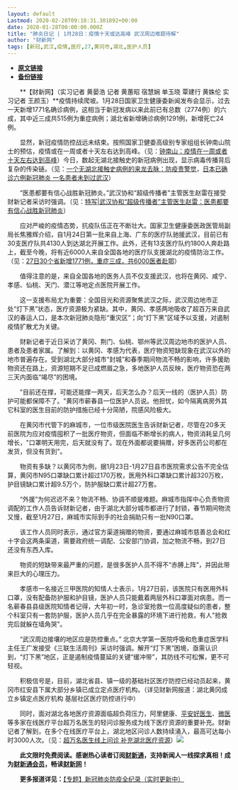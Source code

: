 ```yaml
---
layout: default
Lastmod: 2020-02-28T09:18:31.301892+00:00
date: 2020-01-28T00:00:00.000Z
title: "肺炎日记 | 1月28日：疫情十天或达高峰 武汉周边难题待解"
author: "财新网"
tags: [新冠,武汉,疫情,医疗,27,黄冈市,湖北,医护人员]
---
```


* [**原文链接**](http://www.caixin.com/2020-01-28/101509184.html)
* [**备份链接**](https://web.archive.org/web/20200203104306/http://www.caixin.com/2020-01-28/101509184.html)


　　**【财新网】（实习记者 黄晏浩 记者 黄蕙昭 宿慧娴 单玉晓 覃建行 黄姝伦 实习记者 王颜玉）**疫情持续爬坡。1月28日国家卫生健康委新闻发布会显示，过去一天新增1771名确诊病例，这相当于新冠发病以来此前已有总数（2774例）的六成，其中近三成共515例为重症病例；湖北省新增确诊病例1291例，新增死亡24例。

　　显然，新冠疫情防控战远未结束。按照国家卫健委高级别专家组组长钟南山院士的预估，疫情或在一周或者十天左右达到高峰。（见：[钟南山：疫情在一周或者十天左右达到高峰](http://www.caixin.com/2020-01-28/101509118.html)）今日，数起无湖北接触史的新冠病例出现，显示病毒传播背后复杂的传染链。（见：[一个无湖北接触史病例的来龙去脉：防疫贵警觉](http://www.caixin.com/2020-01-28/101509067.html)，[日本已确诊六例新冠肺炎 一名患者未到过武汉](http://www.caixin.com/2020-01-28/101509122.html)）

　　“医患都要有信心战胜新冠肺炎。”武汉协和“超级传播者”主管医生赵雷在接受财新记者采访时强调。（见：[特写|武汉协和“超级传播者”主管医生赵雷：医患都要有信心战胜新冠肺炎](http://www.caixin.com/2020-01-28/101509102.html)）

　　应对严峻的疫情态势，抗疫队伍正在不断壮大。国家卫生健康委医政医管局副局长焦雅辉介绍，自1月24日第一批来自上海、广东的医疗队驰援武汉，目前已有30支医疗队共4130人到达湖北开展工作。此外，还有13支医疗队约1800人奔赴路上，截至今晚，将有近6000人来自全国各地的医疗队支援湖北的疫情防治工作。（见：[27日30个省新增1771例，重症三成，共6000医者赴鄂](http://www.caixin.com/2020-01-28/101509013.html)）

　　值得注意的是，来自全国各地的医务人员不仅支援武汉，也将在黄冈、咸宁、孝感、仙桃、天门、潜江等地定点医院开展工作。

　　这一支援布局尤为重要：全国目光和资源聚焦武汉之际，武汉周边地市正处“灯下黑”状态，医疗资源极为紧缺。其中，黄冈、孝感两地吸收了超百万来自武汉的春运人口，是本次新冠肺炎隐形“重灾区”；向“灯下黑”区域予以支援，对遏制疫情扩散尤为关键。

　　财新记者于近日采访了黄冈、荆门、仙桃、鄂州等武汉周边地市的医护人员、患者及患者家属。了解到：以黄冈、孝感为代表，医疗物资短缺现象在武汉以外的地市普遍存在。受到湖北大部分城市“封城”和春季期间物流不畅的影响，许多援助物资还在路上，资源短期不足已成燃眉之急，多地医护人员反映，医疗物资恐在两三天内面临“竭尽”的困境。

　　"目前还在撑，可能还能撑一两天，后天怎么办？后天一线的（医护人员）防护可能都保障不了。"黄冈市蕲春县一位医护人员说。他担忧，如今隔离病房外其它科室的医生目前的防护措施已经十分简陋，院感风险极大。

　　在黄冈市代管下的麻城市，一位市级医院医生告诉财新记者，尽管在20多天前医院为应对疫情囤积了一批医疗物资，但面临不断增长的病人，物资消耗呈几何增长，"口罩明天用完，后天就没有了。现在外面都说要捐赠，好多医药公司都在发货，但没有货到"。

　　物资有多缺？以黄冈市为例，据1月23日-1月27日县市医院需求公告不完全估算，黄冈市N95口罩缺口累计超过170万枚，医用外科口罩缺口累计超320万枚，护目镜缺口累计超9.5万个，防护服缺口累计超27万套。

　　“外援”为何迟迟不来？物流不畅、协调不顺是难题。麻城市指挥中心负责物资调配的工作人员告诉财新记者，由于湖北大部分城市都进行了封锁，春节期间物流又慢，截至1月27日，麻城市实际到手的社会捐助只有一批N90口罩。

　　该工作人员同时表示，通过官方渠道捐赠的物资，要通过麻城市慈善总会和红十字会这两条渠道，需要政府统一调配、公安部门协调，加之物流不畅，到27日还没有东西入库。

　　物资的短缺带来最严重的问题，是很多医护人员不得不“赤膊上阵”，并因此带来巨大的心理压力。

　　孝感市一名接近三甲医院的知情人士表示，1月27日前，该医院只有医用外科口罩，没有配备防护服和护目镜，医护人员只能戴着两层外科口罩面对病患。而一名蕲春县县级医院知情者记得，大年初一时，急诊室抢救一位高度疑似的患者，整个科室只有一套防护服，医护人员几乎在完全暴露的环境下进行抢救，有人"抢救完后就躲在墙角哭"。

　　“武汉周边接壤的地区应是防控重点。” 北京大学第一医院呼吸和危重症医学科主任王广发接受《三联生活周刊》采访时强调。解开“灯下黑”困境，亟需认识到，“灯下黑”地区，正是遏制疫情蔓延的关键“缓冲带”，其防线不可松懈，更不可轻视。

　　积极信号是，目前，湖北省县、镇一级的基础社区医疗防控已经动员起来，黄冈市红安县下属大部分乡镇已成立定点医疗机构。（详见财新网报道：湖北黄冈成立乡镇定点医疗机构 基层社区医疗防控进行中）

　　同时，面对湖北各地医疗资源面临超负荷压力，阿里健康、[平安好医生](http://www.caixin.com/hot/pinganhaoyisheng.html)、[微医](http://search.caixin.com/search/%E5%BE%AE%E5%8C%BB.html)等多家在线医疗平台超万名医生的轻问诊服务成为线下医疗资源的重要补充。财新记者了解到，在多个在线医疗平台上，湖北地区问诊人数持续涌入，最高可达每小时3000人次。（见：[超万名医生线上问诊 补充湖北医疗资源](http://www.caixin.com/2020-01-28/101508924.html)）[![](/images/post/d02a42d9cb3dec9320e5f550278911c7.ico)](http://www.caixin.com/2020-01-28/101509184.html)

　　**此文限时免费阅读。感谢热心读者订阅[财新通](http://mall.caixin.com/mall/web/product/product.html?id=733&originReferrer=appfree&channelSource=appfree)，支持新闻人一线探求真相！成为[财新通会员](http://mall.caixin.com/mall/web/list/list.html?type=127&originReferrer=appfree&channelSource=appfree)，畅读[财新网](https://datayi.cn/1lnZaaidYRRn)！**

　　**更多报道详见：**[【专题】新冠肺炎防疫全纪录（实时更新中）](http://m.app.caixin.com/m_topic_detail/1473.html)

